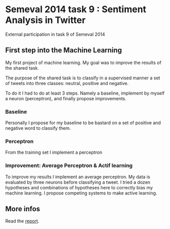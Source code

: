 # Semeval 2014 task 9 : Sentiment Analysis in Twitter
External participation in task 9 of Semeval 2014

## First step into the Machine Learning

My first project of machine learning. My goal was to improve the results of the shared task.

The purpose of the shared task is to classify in a supervised manner a set of tweets into three classes: neutral, positive and negative.

To do it I had to do at least 3 steps. Namely a baseline, implement by myself a neuron (perceptron), and finally propose improvements.

### Baseline

Personally I propose for my baseline to be bastard on a set of positive and negative word to classify them.

### Perceptron

From the training set I implement a perceptron

### Improvement: Average Perceptron & Actif learning

To improve my results I implement an average perceptron. My data is evaluated by three neurons before classifying a tweet. I tried a dozen hypotheses and combinations of hypotheses here to correctly bias my machine learning.
I propose competing systems to make active learning.

## More infos

Read the [report](https://github.com/poggioenzo/semeval2014task9/blob/master/Rapport-MELS.pdf).
